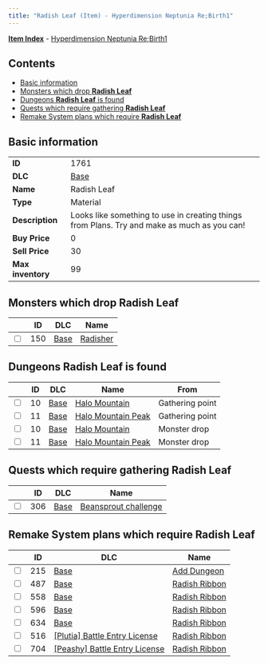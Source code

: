 ```yaml
---
title: "Radish Leaf (Item) - Hyperdimension Neptunia Re;Birth1"
---
```


[**Item Index**](/neptunia/rb1/item/index.html) - [Hyperdimension Neptunia Re;Birth1](/neptunia/rb1)

## Contents

- [Basic information](#basic-information)
- [Monsters which drop **Radish Leaf**](#monsters-which-drop-radish-leaf)
- [Dungeons **Radish Leaf** is found](#dungeons-radish-leaf-is-found)
- [Quests which require gathering **Radish Leaf**](#quests-which-require-gathering-radish-leaf)
- [Remake System plans which require **Radish Leaf**](#remake-system-plans-which-require-radish-leaf)

## Basic information

|   |   |
| -- | -- |
| **ID** | 1761 |
| **DLC** | [Base](/neptunia/rb1/dlc/1-base.html) |
| **Name** | Radish Leaf |
| **Type** | Material |
| **Description** | Looks like something to use in creating things from Plans. Try and make as much as you can! |
| **Buy Price** | 0 |
| **Sell Price** | 30 |
| **Max inventory** | 99 |


## Monsters which drop **Radish Leaf**

|    | ID | DLC | Name |
| -- | -- | --- | ---- |
| <input type="checkbox" id="rb1-monster-1-150" class="trackbox" /> | 150 | [Base](/neptunia/rb1/dlc/1-base.html) | [Radisher](/neptunia/rb1/monster/1-150-radisher.html) |


## Dungeons **Radish Leaf** is found

|    | ID | DLC | Name | From |
| -- | -- | --- | ---- | ---- |
| <input type="checkbox" id="rb1-dungeon-1-10" class="trackbox" /> | 10 | [Base](/neptunia/rb1/dlc/1-base.html) | [Halo Mountain](/neptunia/rb1/dungeon/1-10-halo-mountain.html) | Gathering point |
| <input type="checkbox" id="rb1-dungeon-1-11" class="trackbox" /> | 11 | [Base](/neptunia/rb1/dlc/1-base.html) | [Halo Mountain Peak](/neptunia/rb1/dungeon/1-11-halo-mountain-peak.html) | Gathering point |
| <input type="checkbox" id="rb1-dungeon-1-10" class="trackbox" /> | 10 | [Base](/neptunia/rb1/dlc/1-base.html) | [Halo Mountain](/neptunia/rb1/dungeon/1-10-halo-mountain.html) | Monster drop |
| <input type="checkbox" id="rb1-dungeon-1-11" class="trackbox" /> | 11 | [Base](/neptunia/rb1/dlc/1-base.html) | [Halo Mountain Peak](/neptunia/rb1/dungeon/1-11-halo-mountain-peak.html) | Monster drop |


## Quests which require gathering **Radish Leaf**

|    | ID | DLC | Name |
| -- | -- | --- | ---- |
| <input type="checkbox" id="rb1-quest-1-306" class="trackbox" /> | 306 | [Base](/neptunia/rb1/dlc/1-base.html) | [Beansprout challenge](/neptunia/rb1/quest/1-306-beansprout-challenge.html) |


## Remake System plans which require **Radish Leaf**

|    | ID | DLC | Name |
| -- | -- | --- | ---- |
| <input type="checkbox" id="rb1-quest-1-215" class="trackbox" /> | 215 | [Base](/neptunia/rb1/dlc/1-base.html) | [Add Dungeon](/neptunia/rb1/quest/1-215-add-dungeon.html) |
| <input type="checkbox" id="rb1-quest-1-487" class="trackbox" /> | 487 | [Base](/neptunia/rb1/dlc/1-base.html) | [Radish Ribbon](/neptunia/rb1/quest/1-487-radish-ribbon.html) |
| <input type="checkbox" id="rb1-quest-1-558" class="trackbox" /> | 558 | [Base](/neptunia/rb1/dlc/1-base.html) | [Radish Ribbon](/neptunia/rb1/quest/1-558-radish-ribbon.html) |
| <input type="checkbox" id="rb1-quest-1-596" class="trackbox" /> | 596 | [Base](/neptunia/rb1/dlc/1-base.html) | [Radish Ribbon](/neptunia/rb1/quest/1-596-radish-ribbon.html) |
| <input type="checkbox" id="rb1-quest-1-634" class="trackbox" /> | 634 | [Base](/neptunia/rb1/dlc/1-base.html) | [Radish Ribbon](/neptunia/rb1/quest/1-634-radish-ribbon.html) |
| <input type="checkbox" id="rb1-quest-7-516" class="trackbox" /> | 516 | [[Plutia] Battle Entry License](/neptunia/rb1/dlc/7-plutia.html) | [Radish Ribbon](/neptunia/rb1/quest/7-516-radish-ribbon.html) |
| <input type="checkbox" id="rb1-quest-8-704" class="trackbox" /> | 704 | [[Peashy] Battle Entry License](/neptunia/rb1/dlc/8-peashy.html) | [Radish Ribbon](/neptunia/rb1/quest/8-704-radish-ribbon.html) |
